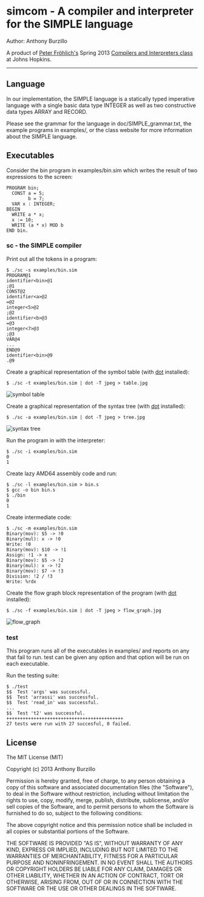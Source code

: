 simcom - A compiler and interpreter for the SIMPLE language
==============================================

Author: Anthony Burzillo

A product of [Peter Fröhlich's](http://gaming.jhu.edu/~phf/) Spring 2013
[Compilers and Interpreters class](http://gaming.jhu.edu/~phf/2013/spring/cs328/) at Johns Hopkins.

******

## Language

In our implementation, the SIMPLE language is a statically typed imperative language with a single basic data type
INTEGER as well as two constructive data types ARRAY and RECORD.

Please see the grammar for the language in doc/SIMPLE_grammar.txt, the example programs in examples/, or the class
website for more information about the SIMPLE language.

## Executables

Consider the bin program in examples/bin.sim which writes the result of two expressions to the screen:

```SIMPLE
PROGRAM bin;
  CONST a = 5;
        b = 7;
  VAR x : INTEGER;
BEGIN
  WRITE a * x;
  x := 10; 
  WRITE (a * x) MOD b
END bin.
```

### sc - the SIMPLE compiler

Print out all the tokens in a program:


```shell
$ ./sc -s examples/bin.sim
PROGRAM@1
identifier<bin>@1
;@1
CONST@2
identifier<a>@2
=@2
integer<5>@2
;@2
identifier<b>@3
=@3
integer<7>@3
;@3
VAR@4
...
END@9
identifier<bin>@9
.@9
```

Create a graphical representation of the symbol table (with [dot] installed):

[dot]: http://www.graphviz.org/

```shell
$ ./sc -t examples/bin.sim | dot -T jpeg > table.jpg
```

![symbol table](http://i.imgur.com/x9i89hg.jpg)

Create a graphical representation of the syntax tree (with [dot] installed):

```shell
$ ./sc -a examples/bin.sim | dot -T jpeg > tree.jpg
```

![syntax tree](http://i.imgur.com/IQ3oZkV.jpg)

Run the program in with the interpreter:

```shell
$ ./sc -i examples/bin.sim
0
1
```

Create lazy AMD64 assembly code and run:

```shell
$ ./sc -l examples/bin.sim > bin.s
$ gcc -o bin bin.s
$ ./bin
0
1
```

Create intermediate code:

```shell
$ ./sc -m examples/bin.sim
Binary(mov): $5 -> !0
Binary(mul): x -> !0
Write: !0
Binary(mov): $10 -> !1
Assign: !1 -> x
Binary(mov): $5 -> !2
Binary(mul): x -> !2
Binary(mov): $7 -> !3
Division: !2 / !3
Write: %rdx
```

Create the flow graph block representation of the program (with [dot] installed):

```shell
$ ./sc -f examples/bin.sim | dot -T jpeg > flow_graph.jpg
```

![flow_graph](http://i.imgur.com/LXZ4cip.jpg)

### test

This program runs all of the executables in examples/ and reports on any that fail to run.
test can be given any option and that option will be run on each executable.

Run the testing suite:

```shell
$ ./test
$$  Test 'args' was successful.
$$  Test 'arrassi' was successful.
$$  Test 'read_in' was successful.
...
$$  Test 't2' was successful.
+++++++++++++++++++++++++++++++++++++++++++
27 tests were run with 27 succesful, 0 failed.
```

## License

The MIT License (MIT)

Copyright (c) 2013 Anthony Burzillo

Permission is hereby granted, free of charge, to any person obtaining a copy
of this software and associated documentation files (the "Software"), to deal
in the Software without restriction, including without limitation the rights
to use, copy, modify, merge, publish, distribute, sublicense, and/or sell
copies of the Software, and to permit persons to whom the Software is
furnished to do so, subject to the following conditions:

The above copyright notice and this permission notice shall be included in
all copies or substantial portions of the Software.

THE SOFTWARE IS PROVIDED "AS IS", WITHOUT WARRANTY OF ANY KIND, EXPRESS OR
IMPLIED, INCLUDING BUT NOT LIMITED TO THE WARRANTIES OF MERCHANTABILITY,
FITNESS FOR A PARTICULAR PURPOSE AND NONINFRINGEMENT. IN NO EVENT SHALL THE
AUTHORS OR COPYRIGHT HOLDERS BE LIABLE FOR ANY CLAIM, DAMAGES OR OTHER
LIABILITY, WHETHER IN AN ACTION OF CONTRACT, TORT OR OTHERWISE, ARISING FROM,
OUT OF OR IN CONNECTION WITH THE SOFTWARE OR THE USE OR OTHER DEALINGS IN
THE SOFTWARE.

